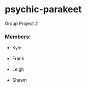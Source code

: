 # psychic-parakeet
Group Project 2

### Members:
<ul>
<li>Kyle</li>
<br>
<li>Frank</li>
<br>
<li>Leigh</li>
<br>
<li>Shawn</li>
</ul>
